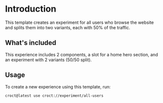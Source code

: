 # Introduction

This template creates an experiment for all users who browse the website and splits them into two variants, each with 50% of the traffic.

## What's included

This experience includes 2 components, a slot for a home hero section, and an experiment with 2 variants (50/50 split).

## Usage

To create a new experience using this template, run:

```js-pm
croct@latest use croct://experiment/all-users
```
